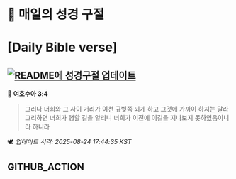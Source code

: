 # 🙏 매일의 성경 구절
# [Daily Bible verse]
## [![README에 성경구절 업데이트](https://github.com/DONGSUKA/first_test/actions/workflows/update-readme-bible.yml/badge.svg)](https://github.com/DONGSUKA/first_test/actions/workflows/update-readme-bible.yml)
<!-- START_BIBLE_VERSE -->
📖 **여호수아 3:4**
> 그러나 너희와 그 사이 거리가 이천 규빗쯤 되게 하고 그것에 가까이 하지는 말라 그리하면 너희가 행할 길을 알리니 너희가 이전에 이길을 지나보지 못하였음이니라 하니라

🕊️ _업데이트 시각: 2025-08-24 17:44:35 KST_
  <!-- END_BIBLE_VERSE -->
## GITHUB_ACTION
